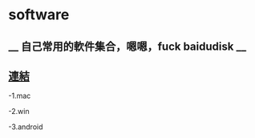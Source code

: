 # software
## __ 自己常用的軟件集合，嗯嗯，fuck baidudisk __


## [連結](https://github.com/woshizhd/software)


-1.mac


-2.win


-3.android
